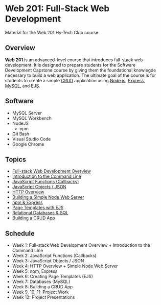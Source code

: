# Web 201: Full-Stack Web Development
Material for the Web 201 Hy-Tech Club course 

## Overview
**Web 201** is an advanced-level course that introduces full-stack web development. It is designed to prepare students for the Software Development Capstone course by giving them the foundational knowlegde necessary to build a web application. The ultimate goal of the course is for students to create a simple [CRUD](https://en.wikipedia.org/wiki/Create,_read,_update_and_delete) application using [Node.js](https://en.wikipedia.org/wiki/Node.js), [Express](https://expressjs.com/), [MySQL](https://dev.mysql.com/doc/refman/8.0/en/what-is-mysql.html), and [EJS](https://ejs.co/).

## Software
- MySQL Server
- MySQL Workbench
- NodeJS
    - npm
- Git Bash
- Visual Studio Code
- Google Chrome

## Topics
- [Full-stack Web Development Overview](FullStackOverview/)
- [Introduction to the Command Line](CommandLine/)
- [JavaScript Functions (Callbacks)](JavaScriptFunctions/)
- [JavaScript Objects / JSON](JavaScriptObjects/)
- [HTTP Overview](HttpOverview/)
- [Building a Simple Node Web Server](SimpleNodeWebServer/)
- [npm & Express](ExpressProjects/)
- [Page Templates with EJS](EjsTemplates/)
- [Relational Databases & SQL](DatabasesOverview/)
- [Building a CRUD App](FullCrudApp/)

## Schedule
- Week 1: Full-stack Web Development Overview + Introduction to the Command Line
- Week 2: JavaScript Functions (Callbacks)
- Week 3: JavaScript Objects / JSON
- Week 4: HTTP Overview + Simple Node Web Server
- Week 5: npm, Express
- Week 6: Creating Page Templates (EJS)
- Week 7: Databases (MySQL)
- Week 8: Building a CRUD App
- Week 9, 10, 11: Project Work
- Week 12: Project Presentations